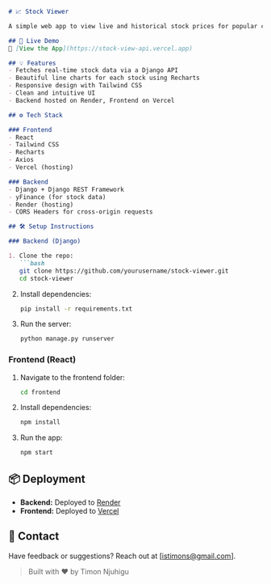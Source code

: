 ```markdown
# 📈 Stock Viewer

A simple web app to view live and historical stock prices for popular companies like AAPL, MSFT, GOOGL, and more.

## 🚀 Live Demo
🔗 [View the App](https://stock-view-api.vercel.app)

## 💡 Features
- Fetches real-time stock data via a Django API
- Beautiful line charts for each stock using Recharts
- Responsive design with Tailwind CSS
- Clean and intuitive UI
- Backend hosted on Render, Frontend on Vercel

## ⚙️ Tech Stack

### Frontend
- React
- Tailwind CSS
- Recharts
- Axios
- Vercel (hosting)

### Backend
- Django + Django REST Framework
- yFinance (for stock data)
- Render (hosting)
- CORS Headers for cross-origin requests

## 🛠️ Setup Instructions

### Backend (Django)

1. Clone the repo:
   ```bash
   git clone https://github.com/yourusername/stock-viewer.git
   cd stock-viewer
   ```

2. Install dependencies:
   ```bash
   pip install -r requirements.txt
   ```

3. Run the server:
   ```bash
   python manage.py runserver
   ```

### Frontend (React)

1. Navigate to the frontend folder:
   ```bash
   cd frontend
   ```

2. Install dependencies:
   ```bash
   npm install
   ```

3. Run the app:
   ```bash
   npm start
   ```

## 📦 Deployment

- **Backend:** Deployed to [Render](https://render.com)
- **Frontend:** Deployed to [Vercel](https://vercel.com)

## 📧 Contact

Have feedback or suggestions? Reach out at [istimons@gmail.com].


> Built with ❤️ by Timon Njuhigu
```

